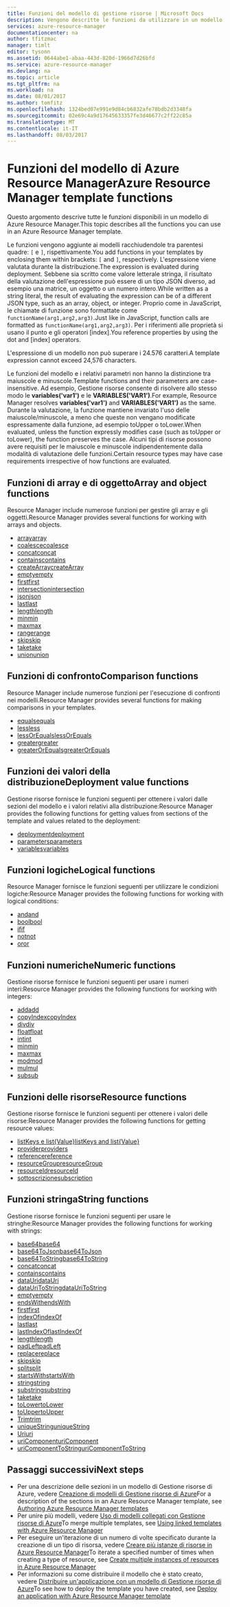```yaml
---
title: Funzioni del modello di gestione risorse | Microsoft Docs
description: Vengono descritte le funzioni da utilizzare in un modello di gestione risorse di Azure per recuperare valori, lavorare con stringhe e valori numerici, e recuperare informazioni sulla distribuzione.
services: azure-resource-manager
documentationcenter: na
author: tfitzmac
manager: timlt
editor: tysonn
ms.assetid: 0644abe1-abaa-443d-820d-1966d7d26bfd
ms.service: azure-resource-manager
ms.devlang: na
ms.topic: article
ms.tgt_pltfrm: na
ms.workload: na
ms.date: 08/01/2017
ms.author: tomfitz
ms.openlocfilehash: 1324bed07e991e9d84cb6832afe78bdb2d3348fa
ms.sourcegitcommit: 02e69c4a9d17645633357fe3d46677c2ff22c85a
ms.translationtype: MT
ms.contentlocale: it-IT
ms.lasthandoff: 08/03/2017
---
```

# <a name="azure-resource-manager-template-functions"></a><span data-ttu-id="fdb72-103">Funzioni del modello di Azure Resource Manager</span><span class="sxs-lookup"><span data-stu-id="fdb72-103">Azure Resource Manager template functions</span></span>
<span data-ttu-id="fdb72-104">Questo argomento descrive tutte le funzioni disponibili in un modello di Azure Resource Manager.</span><span class="sxs-lookup"><span data-stu-id="fdb72-104">This topic describes all the functions you can use in an Azure Resource Manager template.</span></span>

<span data-ttu-id="fdb72-105">Le funzioni vengono aggiunte ai modelli racchiudendole tra parentesi quadre: `[` e `]`, rispettivamente.</span><span class="sxs-lookup"><span data-stu-id="fdb72-105">You add functions in your templates by enclosing them within brackets: `[` and `]`, respectively.</span></span> <span data-ttu-id="fdb72-106">L'espressione viene valutata durante la distribuzione.</span><span class="sxs-lookup"><span data-stu-id="fdb72-106">The expression is evaluated during deployment.</span></span> <span data-ttu-id="fdb72-107">Sebbene sia scritto come valore letterale stringa, il risultato della valutazione dell'espressione può essere di un tipo JSON diverso, ad esempio una matrice, un oggetto o un numero intero.</span><span class="sxs-lookup"><span data-stu-id="fdb72-107">While written as a string literal, the result of evaluating the expression can be of a different JSON type, such as an array, object, or integer.</span></span> <span data-ttu-id="fdb72-108">Proprio come in JavaScript, le chiamate di funzione sono formattate come `functionName(arg1,arg2,arg3)`.</span><span class="sxs-lookup"><span data-stu-id="fdb72-108">Just like in JavaScript, function calls are formatted as `functionName(arg1,arg2,arg3)`.</span></span> <span data-ttu-id="fdb72-109">Per i riferimenti alle proprietà si usano il punto e gli operatori [index].</span><span class="sxs-lookup"><span data-stu-id="fdb72-109">You reference properties by using the dot and [index] operators.</span></span>

<span data-ttu-id="fdb72-110">L'espressione di un modello non può superare i 24.576 caratteri.</span><span class="sxs-lookup"><span data-stu-id="fdb72-110">A template expression cannot exceed 24,576 characters.</span></span>

<span data-ttu-id="fdb72-111">Le funzioni del modello e i relativi parametri non hanno la distinzione tra maiuscole e minuscole.</span><span class="sxs-lookup"><span data-stu-id="fdb72-111">Template functions and their parameters are case-insensitive.</span></span> <span data-ttu-id="fdb72-112">Ad esempio, Gestione risorse consente di risolvere allo stesso modo le **variables('var1')** e le **VARIABLES('VAR1')**.</span><span class="sxs-lookup"><span data-stu-id="fdb72-112">For example, Resource Manager resolves **variables('var1')** and **VARIABLES('VAR1')** as the same.</span></span> <span data-ttu-id="fdb72-113">Durante la valutazione, la funzione mantiene invariato l'uso delle maiuscole/minuscole, a meno che queste non vengano modificate espressamente dalla funzione, ad esempio toUpper o toLower.</span><span class="sxs-lookup"><span data-stu-id="fdb72-113">When evaluated, unless the function expressly modifies case (such as toUpper or toLower), the function preserves the case.</span></span> <span data-ttu-id="fdb72-114">Alcuni tipi di risorse possono avere requisiti per le maiuscole e minuscole indipendentemente dalla modalità di valutazione delle funzioni.</span><span class="sxs-lookup"><span data-stu-id="fdb72-114">Certain resource types may have case requirements irrespective of how functions are evaluated.</span></span>

<a id="array" />
<a id="coalesce" />
<a id="concatarray" />
<a id="contains" />
<a id="createarray" />
<a id="empty" />
<a id="first" />
<a id="intersection" />
<a id="last" />
<a id="length" />
<a id="min" />
<a id="max" />
<a id="range" />
<a id="skip" />
<a id="take" />
<a id="union" />

## <a name="array-and-object-functions"></a><span data-ttu-id="fdb72-115">Funzioni di array e di oggetto</span><span class="sxs-lookup"><span data-stu-id="fdb72-115">Array and object functions</span></span>
<span data-ttu-id="fdb72-116">Resource Manager include numerose funzioni per gestire gli array e gli oggetti.</span><span class="sxs-lookup"><span data-stu-id="fdb72-116">Resource Manager provides several functions for working with arrays and objects.</span></span>

* [<span data-ttu-id="fdb72-117">array</span><span class="sxs-lookup"><span data-stu-id="fdb72-117">array</span></span>](resource-group-template-functions-array.md#array)
* [<span data-ttu-id="fdb72-118">coalesce</span><span class="sxs-lookup"><span data-stu-id="fdb72-118">coalesce</span></span>](resource-group-template-functions-array.md#coalesce)
* [<span data-ttu-id="fdb72-119">concat</span><span class="sxs-lookup"><span data-stu-id="fdb72-119">concat</span></span>](resource-group-template-functions-array.md#concat)
* [<span data-ttu-id="fdb72-120">contains</span><span class="sxs-lookup"><span data-stu-id="fdb72-120">contains</span></span>](resource-group-template-functions-array.md#contains)
* [<span data-ttu-id="fdb72-121">createArray</span><span class="sxs-lookup"><span data-stu-id="fdb72-121">createArray</span></span>](resource-group-template-functions-array.md#createarray)
* [<span data-ttu-id="fdb72-122">empty</span><span class="sxs-lookup"><span data-stu-id="fdb72-122">empty</span></span>](resource-group-template-functions-array.md#empty)
* [<span data-ttu-id="fdb72-123">first</span><span class="sxs-lookup"><span data-stu-id="fdb72-123">first</span></span>](resource-group-template-functions-array.md#first)
* [<span data-ttu-id="fdb72-124">intersection</span><span class="sxs-lookup"><span data-stu-id="fdb72-124">intersection</span></span>](resource-group-template-functions-array.md#intersection)
* [<span data-ttu-id="fdb72-125">json</span><span class="sxs-lookup"><span data-stu-id="fdb72-125">json</span></span>](resource-group-template-functions-array.md#json)
* [<span data-ttu-id="fdb72-126">last</span><span class="sxs-lookup"><span data-stu-id="fdb72-126">last</span></span>](resource-group-template-functions-array.md#last)
* [<span data-ttu-id="fdb72-127">length</span><span class="sxs-lookup"><span data-stu-id="fdb72-127">length</span></span>](resource-group-template-functions-array.md#length)
* [<span data-ttu-id="fdb72-128">min</span><span class="sxs-lookup"><span data-stu-id="fdb72-128">min</span></span>](resource-group-template-functions-array.md#min)
* [<span data-ttu-id="fdb72-129">max</span><span class="sxs-lookup"><span data-stu-id="fdb72-129">max</span></span>](resource-group-template-functions-array.md#max)
* [<span data-ttu-id="fdb72-130">range</span><span class="sxs-lookup"><span data-stu-id="fdb72-130">range</span></span>](resource-group-template-functions-array.md#range)
* [<span data-ttu-id="fdb72-131">skip</span><span class="sxs-lookup"><span data-stu-id="fdb72-131">skip</span></span>](resource-group-template-functions-array.md#skip)
* [<span data-ttu-id="fdb72-132">take</span><span class="sxs-lookup"><span data-stu-id="fdb72-132">take</span></span>](resource-group-template-functions-array.md#take)
* [<span data-ttu-id="fdb72-133">union</span><span class="sxs-lookup"><span data-stu-id="fdb72-133">union</span></span>](resource-group-template-functions-array.md#union)

<a id="equals" />
<a id="less" />
<a id="lessorequals" />
<a id="greater" />
<a id="greaterorequals" />

## <a name="comparison-functions"></a><span data-ttu-id="fdb72-134">Funzioni di confronto</span><span class="sxs-lookup"><span data-stu-id="fdb72-134">Comparison functions</span></span>
<span data-ttu-id="fdb72-135">Resource Manager include numerose funzioni per l'esecuzione di confronti nei modelli.</span><span class="sxs-lookup"><span data-stu-id="fdb72-135">Resource Manager provides several functions for making comparisons in your templates.</span></span>

* [<span data-ttu-id="fdb72-136">equals</span><span class="sxs-lookup"><span data-stu-id="fdb72-136">equals</span></span>](resource-group-template-functions-comparison.md#equals)
* [<span data-ttu-id="fdb72-137">less</span><span class="sxs-lookup"><span data-stu-id="fdb72-137">less</span></span>](resource-group-template-functions-comparison.md#less)
* [<span data-ttu-id="fdb72-138">lessOrEquals</span><span class="sxs-lookup"><span data-stu-id="fdb72-138">lessOrEquals</span></span>](resource-group-template-functions-comparison.md#lessorequals)
* [<span data-ttu-id="fdb72-139">greater</span><span class="sxs-lookup"><span data-stu-id="fdb72-139">greater</span></span>](resource-group-template-functions-comparison.md#greater)
* [<span data-ttu-id="fdb72-140">greaterOrEquals</span><span class="sxs-lookup"><span data-stu-id="fdb72-140">greaterOrEquals</span></span>](resource-group-template-functions-comparison.md#greaterorequals)

<a id="deployment" />
<a id="parameters" />
<a id="variables" />

## <a name="deployment-value-functions"></a><span data-ttu-id="fdb72-141">Funzioni dei valori della distribuzione</span><span class="sxs-lookup"><span data-stu-id="fdb72-141">Deployment value functions</span></span>
<span data-ttu-id="fdb72-142">Gestione risorse fornisce le funzioni seguenti per ottenere i valori dalle sezioni del modello e i valori relativi alla distribuzione:</span><span class="sxs-lookup"><span data-stu-id="fdb72-142">Resource Manager provides the following functions for getting values from sections of the template and values related to the deployment:</span></span>

* [<span data-ttu-id="fdb72-143">deployment</span><span class="sxs-lookup"><span data-stu-id="fdb72-143">deployment</span></span>](resource-group-template-functions-deployment.md#deployment)
* [<span data-ttu-id="fdb72-144">parameters</span><span class="sxs-lookup"><span data-stu-id="fdb72-144">parameters</span></span>](resource-group-template-functions-deployment.md#parameters)
* [<span data-ttu-id="fdb72-145">variables</span><span class="sxs-lookup"><span data-stu-id="fdb72-145">variables</span></span>](resource-group-template-functions-deployment.md#variables)

<a id="add" />
<a id="copyindex" />
<a id="div" />
<a id="float" />
<a id="int" />
<a id="minint" />
<a id="maxint" />
<a id="mod" />
<a id="mul" />
<a id="sub" />

## <a name="logical-functions"></a><span data-ttu-id="fdb72-146">Funzioni logiche</span><span class="sxs-lookup"><span data-stu-id="fdb72-146">Logical functions</span></span>
<span data-ttu-id="fdb72-147">Resource Manager fornisce le funzioni seguenti per utilizzare le condizioni logiche:</span><span class="sxs-lookup"><span data-stu-id="fdb72-147">Resource Manager provides the following functions for working with logical conditions:</span></span>

* [<span data-ttu-id="fdb72-148">and</span><span class="sxs-lookup"><span data-stu-id="fdb72-148">and</span></span>](resource-group-template-functions-logical.md#and)
* [<span data-ttu-id="fdb72-149">bool</span><span class="sxs-lookup"><span data-stu-id="fdb72-149">bool</span></span>](resource-group-template-functions-logical.md#bool)
* [<span data-ttu-id="fdb72-150">if</span><span class="sxs-lookup"><span data-stu-id="fdb72-150">if</span></span>](resource-group-template-functions-logical.md#if)
* [<span data-ttu-id="fdb72-151">not</span><span class="sxs-lookup"><span data-stu-id="fdb72-151">not</span></span>](resource-group-template-functions-logical.md#not)
* [<span data-ttu-id="fdb72-152">or</span><span class="sxs-lookup"><span data-stu-id="fdb72-152">or</span></span>](resource-group-template-functions-logical.md#or)

## <a name="numeric-functions"></a><span data-ttu-id="fdb72-153">Funzioni numeriche</span><span class="sxs-lookup"><span data-stu-id="fdb72-153">Numeric functions</span></span>
<span data-ttu-id="fdb72-154">Gestione risorse fornisce le funzioni seguenti per usare i numeri interi:</span><span class="sxs-lookup"><span data-stu-id="fdb72-154">Resource Manager provides the following functions for working with integers:</span></span>

* [<span data-ttu-id="fdb72-155">add</span><span class="sxs-lookup"><span data-stu-id="fdb72-155">add</span></span>](resource-group-template-functions-numeric.md#add)
* [<span data-ttu-id="fdb72-156">copyIndex</span><span class="sxs-lookup"><span data-stu-id="fdb72-156">copyIndex</span></span>](resource-group-template-functions-numeric.md#copyindex)
* [<span data-ttu-id="fdb72-157">div</span><span class="sxs-lookup"><span data-stu-id="fdb72-157">div</span></span>](resource-group-template-functions-numeric.md#div)
* [<span data-ttu-id="fdb72-158">float</span><span class="sxs-lookup"><span data-stu-id="fdb72-158">float</span></span>](resource-group-template-functions-numeric.md#float)
* [<span data-ttu-id="fdb72-159">int</span><span class="sxs-lookup"><span data-stu-id="fdb72-159">int</span></span>](resource-group-template-functions-numeric.md#int)
* [<span data-ttu-id="fdb72-160">min</span><span class="sxs-lookup"><span data-stu-id="fdb72-160">min</span></span>](resource-group-template-functions-numeric.md#min)
* [<span data-ttu-id="fdb72-161">max</span><span class="sxs-lookup"><span data-stu-id="fdb72-161">max</span></span>](resource-group-template-functions-numeric.md#max)
* [<span data-ttu-id="fdb72-162">mod</span><span class="sxs-lookup"><span data-stu-id="fdb72-162">mod</span></span>](resource-group-template-functions-numeric.md#mod)
* [<span data-ttu-id="fdb72-163">mul</span><span class="sxs-lookup"><span data-stu-id="fdb72-163">mul</span></span>](resource-group-template-functions-numeric.md#mul)
* [<span data-ttu-id="fdb72-164">sub</span><span class="sxs-lookup"><span data-stu-id="fdb72-164">sub</span></span>](resource-group-template-functions-numeric.md#sub)

<a id="listkeys" />
<a id="list" />
<a id="providers" />
<a id="reference" />
<a id="resourcegroup" />
<a id="resourceid" />
<a id="subscription" />

## <a name="resource-functions"></a><span data-ttu-id="fdb72-165">Funzioni delle risorse</span><span class="sxs-lookup"><span data-stu-id="fdb72-165">Resource functions</span></span>
<span data-ttu-id="fdb72-166">Gestione risorse fornisce le funzioni seguenti per ottenere i valori delle risorse:</span><span class="sxs-lookup"><span data-stu-id="fdb72-166">Resource Manager provides the following functions for getting resource values:</span></span>

* [<span data-ttu-id="fdb72-167">listKeys e list{Value}</span><span class="sxs-lookup"><span data-stu-id="fdb72-167">listKeys and list{Value}</span></span>](resource-group-template-functions-resource.md#listkeys)
* [<span data-ttu-id="fdb72-168">provider</span><span class="sxs-lookup"><span data-stu-id="fdb72-168">providers</span></span>](resource-group-template-functions-resource.md#providers)
* [<span data-ttu-id="fdb72-169">reference</span><span class="sxs-lookup"><span data-stu-id="fdb72-169">reference</span></span>](resource-group-template-functions-resource.md#reference)
* [<span data-ttu-id="fdb72-170">resourceGroup</span><span class="sxs-lookup"><span data-stu-id="fdb72-170">resourceGroup</span></span>](resource-group-template-functions-resource.md#resourcegroup)
* [<span data-ttu-id="fdb72-171">resourceId</span><span class="sxs-lookup"><span data-stu-id="fdb72-171">resourceId</span></span>](resource-group-template-functions-resource.md#resourceid)
* [<span data-ttu-id="fdb72-172">sottoscrizione</span><span class="sxs-lookup"><span data-stu-id="fdb72-172">subscription</span></span>](resource-group-template-functions-resource.md#subscription)

<a id="base64" />
<a id="base64tojson" />
<a id="base64tostring" />
<a id="concat" />
<a id="containsstring" />
<a id="datauri" />
<a id="datauritostring" />
<a id="emptystring" />
<a id="endswith" />
<a id="firststring" />
<a id="indexof" />
<a id="laststring" />
<a id="lastindexof" />
<a id="lengthstring" />
<a id="padleft" />
<a id="replace" />
<a id="skipstring" />
<a id="split" />
<a id="startswith" />
<a id="string" />
<a id="substring" />
<a id="takestring" />
<a id="tolower" />
<a id="toupper" />
<a id="trim" />
<a id="uniquestring" />
<a id="uri" />
<a id="uricomponent" />
<a id="uricomponenttostring" />

## <a name="string-functions"></a><span data-ttu-id="fdb72-173">Funzioni stringa</span><span class="sxs-lookup"><span data-stu-id="fdb72-173">String functions</span></span>
<span data-ttu-id="fdb72-174">Gestione risorse fornisce le funzioni seguenti per usare le stringhe:</span><span class="sxs-lookup"><span data-stu-id="fdb72-174">Resource Manager provides the following functions for working with strings:</span></span>

* [<span data-ttu-id="fdb72-175">base64</span><span class="sxs-lookup"><span data-stu-id="fdb72-175">base64</span></span>](resource-group-template-functions-string.md#base64)
* [<span data-ttu-id="fdb72-176">base64ToJson</span><span class="sxs-lookup"><span data-stu-id="fdb72-176">base64ToJson</span></span>](resource-group-template-functions-string.md#base64tojson)
* [<span data-ttu-id="fdb72-177">base64ToString</span><span class="sxs-lookup"><span data-stu-id="fdb72-177">base64ToString</span></span>](resource-group-template-functions-string.md#base64tostring)
* [<span data-ttu-id="fdb72-178">concat</span><span class="sxs-lookup"><span data-stu-id="fdb72-178">concat</span></span>](resource-group-template-functions-string.md#concat)
* [<span data-ttu-id="fdb72-179">contains</span><span class="sxs-lookup"><span data-stu-id="fdb72-179">contains</span></span>](resource-group-template-functions-string.md#contains)
* [<span data-ttu-id="fdb72-180">dataUri</span><span class="sxs-lookup"><span data-stu-id="fdb72-180">dataUri</span></span>](resource-group-template-functions-string.md#datauri)
* [<span data-ttu-id="fdb72-181">dataUriToString</span><span class="sxs-lookup"><span data-stu-id="fdb72-181">dataUriToString</span></span>](resource-group-template-functions-string.md#datauritostring)
* [<span data-ttu-id="fdb72-182">empty</span><span class="sxs-lookup"><span data-stu-id="fdb72-182">empty</span></span>](resource-group-template-functions-string.md#empty)
* [<span data-ttu-id="fdb72-183">endsWith</span><span class="sxs-lookup"><span data-stu-id="fdb72-183">endsWith</span></span>](resource-group-template-functions-string.md#endswith)
* [<span data-ttu-id="fdb72-184">first</span><span class="sxs-lookup"><span data-stu-id="fdb72-184">first</span></span>](resource-group-template-functions-string.md#first)
* [<span data-ttu-id="fdb72-185">indexOf</span><span class="sxs-lookup"><span data-stu-id="fdb72-185">indexOf</span></span>](resource-group-template-functions-string.md#indexof)
* [<span data-ttu-id="fdb72-186">last</span><span class="sxs-lookup"><span data-stu-id="fdb72-186">last</span></span>](resource-group-template-functions-string.md#last)
* [<span data-ttu-id="fdb72-187">lastIndexOf</span><span class="sxs-lookup"><span data-stu-id="fdb72-187">lastIndexOf</span></span>](resource-group-template-functions-string.md#lastindexof)
* [<span data-ttu-id="fdb72-188">length</span><span class="sxs-lookup"><span data-stu-id="fdb72-188">length</span></span>](resource-group-template-functions-string.md#length)
* [<span data-ttu-id="fdb72-189">padLeft</span><span class="sxs-lookup"><span data-stu-id="fdb72-189">padLeft</span></span>](resource-group-template-functions-string.md#padleft)
* [<span data-ttu-id="fdb72-190">replace</span><span class="sxs-lookup"><span data-stu-id="fdb72-190">replace</span></span>](resource-group-template-functions-string.md#replace)
* [<span data-ttu-id="fdb72-191">skip</span><span class="sxs-lookup"><span data-stu-id="fdb72-191">skip</span></span>](resource-group-template-functions-string.md#skip)
* [<span data-ttu-id="fdb72-192">split</span><span class="sxs-lookup"><span data-stu-id="fdb72-192">split</span></span>](resource-group-template-functions-string.md#split)
* [<span data-ttu-id="fdb72-193">startsWith</span><span class="sxs-lookup"><span data-stu-id="fdb72-193">startsWith</span></span>](resource-group-template-functions-string.md#startswith)
* [<span data-ttu-id="fdb72-194">string</span><span class="sxs-lookup"><span data-stu-id="fdb72-194">string</span></span>](resource-group-template-functions-string.md#string)
* [<span data-ttu-id="fdb72-195">substring</span><span class="sxs-lookup"><span data-stu-id="fdb72-195">substring</span></span>](resource-group-template-functions-string.md#substring)
* [<span data-ttu-id="fdb72-196">take</span><span class="sxs-lookup"><span data-stu-id="fdb72-196">take</span></span>](resource-group-template-functions-string.md#take)
* [<span data-ttu-id="fdb72-197">toLower</span><span class="sxs-lookup"><span data-stu-id="fdb72-197">toLower</span></span>](resource-group-template-functions-string.md#tolower)
* [<span data-ttu-id="fdb72-198">toUpper</span><span class="sxs-lookup"><span data-stu-id="fdb72-198">toUpper</span></span>](resource-group-template-functions-string.md#toupper)
* [<span data-ttu-id="fdb72-199">Trim</span><span class="sxs-lookup"><span data-stu-id="fdb72-199">trim</span></span>](resource-group-template-functions-string.md#trim)
* [<span data-ttu-id="fdb72-200">uniqueString</span><span class="sxs-lookup"><span data-stu-id="fdb72-200">uniqueString</span></span>](resource-group-template-functions-string.md#uniquestring)
* [<span data-ttu-id="fdb72-201">Uri</span><span class="sxs-lookup"><span data-stu-id="fdb72-201">uri</span></span>](resource-group-template-functions-string.md#uri)
* [<span data-ttu-id="fdb72-202">uriComponent</span><span class="sxs-lookup"><span data-stu-id="fdb72-202">uriComponent</span></span>](resource-group-template-functions-string.md#uricomponent)
* [<span data-ttu-id="fdb72-203">uriComponentToString</span><span class="sxs-lookup"><span data-stu-id="fdb72-203">uriComponentToString</span></span>](resource-group-template-functions-string.md#uricomponenttostring)


## <a name="next-steps"></a><span data-ttu-id="fdb72-204">Passaggi successivi</span><span class="sxs-lookup"><span data-stu-id="fdb72-204">Next steps</span></span>
* <span data-ttu-id="fdb72-205">Per una descrizione delle sezioni in un modello di Gestione risorse di Azure, vedere [Creazione di modelli di Gestione risorse di Azure](resource-group-authoring-templates.md)</span><span class="sxs-lookup"><span data-stu-id="fdb72-205">For a description of the sections in an Azure Resource Manager template, see [Authoring Azure Resource Manager templates](resource-group-authoring-templates.md)</span></span>
* <span data-ttu-id="fdb72-206">Per unire più modelli, vedere [Uso di modelli collegati con Gestione risorse di Azure](resource-group-linked-templates.md)</span><span class="sxs-lookup"><span data-stu-id="fdb72-206">To merge multiple templates, see [Using linked templates with Azure Resource Manager](resource-group-linked-templates.md)</span></span>
* <span data-ttu-id="fdb72-207">Per eseguire un'iterazione di un numero di volte specificato durante la creazione di un tipo di risorsa, vedere [Creare più istanze di risorse in Azure Resource Manager](resource-group-create-multiple.md)</span><span class="sxs-lookup"><span data-stu-id="fdb72-207">To iterate a specified number of times when creating a type of resource, see [Create multiple instances of resources in Azure Resource Manager](resource-group-create-multiple.md)</span></span>
* <span data-ttu-id="fdb72-208">Per informazioni su come distribuire il modello che è stato creato, vedere [Distribuire un'applicazione con un modello di Gestione risorse di Azure](resource-group-template-deploy.md)</span><span class="sxs-lookup"><span data-stu-id="fdb72-208">To see how to deploy the template you have created, see [Deploy an application with Azure Resource Manager template](resource-group-template-deploy.md)</span></span>

